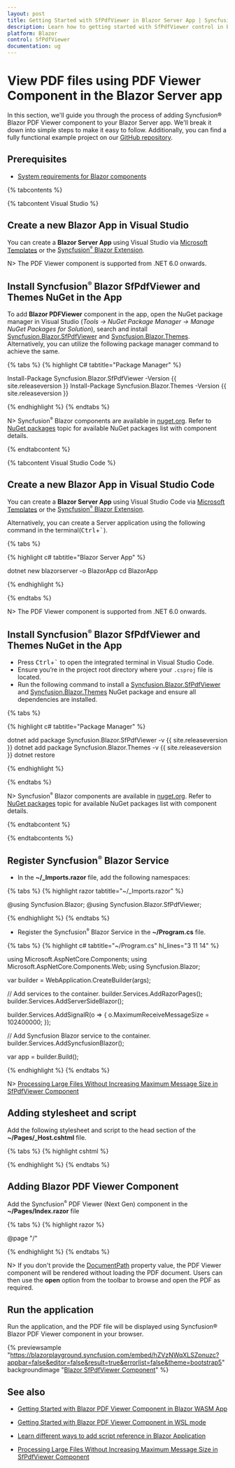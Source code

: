 ```yaml
---
layout: post
title: Getting Started with SfPdfViewer in Blazor Server App | Syncfusion
description: Learn how to getting started with SfPdfViewer control in Blazor Server-side application. You can view and comment on PDFs in ease and also can fill fields. 
platform: Blazor
control: SfPdfViewer
documentation: ug
---
```


# View PDF files using PDF Viewer Component in the Blazor Server app

In this section, we'll guide you through the process of adding Syncfusion&reg; Blazor PDF Viewer component to your Blazor Server app. We'll break it down into simple steps to make it easy to follow. Additionally, you can find a fully functional example project on our [GitHub repository](https://github.com/SyncfusionExamples/Blazor-Getting-Started-Examples/tree/main/PDFViewer%20%202/BlazorServerApp/PDFViewerSample).

## Prerequisites

* [System requirements for Blazor components](https://blazor.syncfusion.com/documentation/system-requirements)

{% tabcontents %}

{% tabcontent Visual Studio %}

## Create a new Blazor App in Visual Studio

You can create a **Blazor Server App** using Visual Studio via [Microsoft Templates](https://learn.microsoft.com/en-us/aspnet/core/blazor/tooling?view=aspnetcore-7.0) or the [Syncfusion<sup style="font-size:70%">&reg;</sup> Blazor Extension](https://blazor.syncfusion.com/documentation/visual-studio-integration/template-studio).

N> The PDF Viewer component is supported from .NET 6.0 onwards.

## Install Syncfusion<sup style="font-size:70%">&reg;</sup> Blazor SfPdfViewer and Themes NuGet in the App

To add **Blazor PDFViewer** component in the app, open the NuGet package manager in Visual Studio (*Tools → NuGet Package Manager → Manage NuGet Packages for Solution*), search and install [Syncfusion.Blazor.SfPdfViewer](https://www.nuget.org/packages/Syncfusion.Blazor.SfPdfViewer) and [Syncfusion.Blazor.Themes](https://www.nuget.org/packages/Syncfusion.Blazor.Themes/). Alternatively, you can utilize the following package manager command to achieve the same.

{% tabs %}
{% highlight C# tabtitle="Package Manager" %}

Install-Package Syncfusion.Blazor.SfPdfViewer -Version {{ site.releaseversion }}
Install-Package Syncfusion.Blazor.Themes -Version {{ site.releaseversion }}

{% endhighlight %}
{% endtabs %}

N> Syncfusion<sup style="font-size:70%">&reg;</sup> Blazor components are available in [nuget.org](https://www.nuget.org/packages?q=syncfusion.blazor). Refer to [NuGet packages](https://blazor.syncfusion.com/documentation/nuget-packages) topic for available NuGet packages list with component details.

{% endtabcontent %}

{% tabcontent Visual Studio Code %}

## Create a new Blazor App in Visual Studio Code

You can create a **Blazor Server App** using Visual Studio Code via [Microsoft Templates](https://learn.microsoft.com/en-us/aspnet/core/blazor/tooling?view=aspnetcore-7.0&pivots=vsc) or the [Syncfusion<sup style="font-size:70%">&reg;</sup> Blazor Extension](https://blazor.syncfusion.com/documentation/visual-studio-code-integration/create-project).

Alternatively, you can create a Server application using the following command in the terminal(<kbd>Ctrl</kbd>+<kbd>`</kbd>).

{% tabs %}

{% highlight c# tabtitle="Blazor Server App" %}

dotnet new blazorserver -o BlazorApp
cd BlazorApp

{% endhighlight %}

{% endtabs %}

N> The PDF Viewer component is supported from .NET 6.0 onwards.

## Install Syncfusion<sup style="font-size:70%">&reg;</sup> Blazor SfPdfViewer and Themes NuGet in the App

* Press <kbd>Ctrl</kbd>+<kbd>`</kbd> to open the integrated terminal in Visual Studio Code.
* Ensure you’re in the project root directory where your `.csproj` file is located.
* Run the following command to install a [Syncfusion.Blazor.SfPdfViewer](https://www.nuget.org/packages/Syncfusion.Blazor.SfPdfViewer) and [Syncfusion.Blazor.Themes](https://www.nuget.org/packages/Syncfusion.Blazor.Themes/) NuGet package and ensure all dependencies are installed.

{% tabs %}

{% highlight c# tabtitle="Package Manager" %}

dotnet add package Syncfusion.Blazor.SfPdfViewer -v {{ site.releaseversion }}
dotnet add package Syncfusion.Blazor.Themes -v {{ site.releaseversion }}
dotnet restore

{% endhighlight %}

{% endtabs %}

N> Syncfusion<sup style="font-size:70%">&reg;</sup> Blazor components are available in [nuget.org](https://www.nuget.org/packages?q=syncfusion.blazor). Refer to [NuGet packages](https://blazor.syncfusion.com/documentation/nuget-packages) topic for available NuGet packages list with component details.

{% endtabcontent %}

{% endtabcontents %}

## Register Syncfusion<sup style="font-size:70%">&reg;</sup> Blazor Service

* In the **~/_Imports.razor** file, add the following namespaces:

{% tabs %}
{% highlight razor tabtitle="~/_Imports.razor" %}

@using Syncfusion.Blazor;
@using Syncfusion.Blazor.SfPdfViewer;

{% endhighlight %}
{% endtabs %}

* Register the Syncfusion<sup style="font-size:70%">&reg;</sup> Blazor Service in the **~/Program.cs** file.

{% tabs %}
{% highlight c# tabtitle="~/Program.cs" hl_lines="3 11 14" %}

using Microsoft.AspNetCore.Components;
using Microsoft.AspNetCore.Components.Web;
using Syncfusion.Blazor;

var builder = WebApplication.CreateBuilder(args);

// Add services to the container.
builder.Services.AddRazorPages();
builder.Services.AddServerSideBlazor();

builder.Services.AddSignalR(o => { o.MaximumReceiveMessageSize = 102400000; });

// Add Syncfusion Blazor service to the container.
builder.Services.AddSyncfusionBlazor();

var app = builder.Build();

{% endhighlight %}
{% endtabs %}

N> [Processing Large Files Without Increasing Maximum Message Size in SfPdfViewer Component](../how-to/processing-large-files-without-increasing-maximum-message-size)

## Adding stylesheet and script

Add the following stylesheet and script to the head section of the **~/Pages/_Host.cshtml** file.

{% tabs %}
{% highlight cshtml %}

<head>
    <!-- Syncfusion Blazor PDF Viewer control's theme style sheet -->
    <link href="_content/Syncfusion.Blazor.Themes/bootstrap5.css" rel="stylesheet" />
    <!-- Syncfusion Blazor PDF Viewer control's scripts -->
    <script src="_content/Syncfusion.Blazor.SfPdfViewer/scripts/syncfusion-blazor-sfpdfviewer.min.js" type="text/javascript"></script>
</head>

{% endhighlight %}
{% endtabs %}

## Adding Blazor PDF Viewer Component

Add the Syncfusion<sup style="font-size:70%">&reg;</sup> PDF Viewer (Next Gen) component in the **~/Pages/Index.razor** file

{% tabs %}
{% highlight razor %}

@page "/"

<SfPdfViewer2 DocumentPath="https://cdn.syncfusion.com/content/pdf/pdf-succinctly.pdf"
              Height="100%"
              Width="100%">
</SfPdfViewer2>

{% endhighlight %}
{% endtabs %}

N> If you don't provide the [DocumentPath](https://help.syncfusion.com/cr/blazor/Syncfusion.Blazor.SfPdfViewer.PdfViewerBase.html#Syncfusion_Blazor_SfPdfViewer_PdfViewerBase_DocumentPath) property value, the PDF Viewer component will be rendered without loading the PDF document. Users can then use the **open** option from the toolbar to browse and open the PDF as required.

## Run the application

Run the application, and the PDF file will be displayed using Syncfusion&reg; Blazor PDF Viewer component in your browser.

{% previewsample "https://blazorplayground.syncfusion.com/embed/hZVzNWqXLSZpnuzc?appbar=false&editor=false&result=true&errorlist=false&theme=bootstrap5" backgroundimage "[Blazor SfPdfViewer Component](gettingstarted-images/blazor-pdfviewer.png)" %}

## See also

* [Getting Started with Blazor PDF Viewer Component in Blazor WASM App](https://blazor.syncfusion.com/documentation/pdfviewer-2/getting-started/web-assembly-application)

* [Getting Started with Blazor PDF Viewer Component in WSL mode](https://blazor.syncfusion.com/documentation/pdfviewer-2/getting-started/wsl-application)

* [Learn different ways to add script reference in Blazor Application](https://blazor.syncfusion.com/documentation/common/adding-script-references)

* [Processing Large Files Without Increasing Maximum Message Size in SfPdfViewer Component](../how-to/processing-large-files-without-increasing-maximum-message-size)